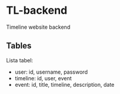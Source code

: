 # TL-backend
Timeline website backend

## Tables
Lista tabel:
- user: id, username, password
- timeline: id, user, event
- event: id, title, timeline, description, date
